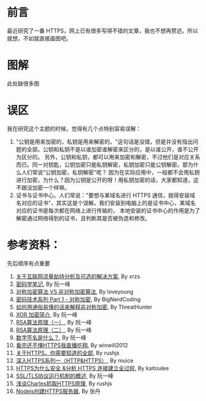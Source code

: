 # 前言
最近研究了一番 HTTPS，网上已有很多写得不错的文章，我也不想再赘述。所以就想，不如就直接画图吧。

# 图解
此处缺很多图

# 误区
我在研究这个主题的时候，觉得有几个点特别容易误解：

1. "公钥是用来加密的，私钥是用来解密的。"这句话是没错，但是并没有指出问题的全部。公钥和私钥不是以谁加密谁解密来区分的，是以谁公开，谁不公开为区分的。
另外，公钥和私钥，都可以用来加密和解密，不过他们是对应关系而已。同一对钥匙，公钥加密只能私钥解密，私钥加密只能公钥解密。那为什么人们常说"公钥加密，私钥解密"呢？
因为在实际应用中，一般都不会用私钥进行加密，为什么？因为公钥是公开的呀！用私钥加密的话，大家都知道，这不跟没加密一个样嘛。
2. 证书与证书中心。人们常说："要想与某域名进行 HTTPS 通信，就得安装域名对应的证书"，其实这是个误解。我们安装到电脑上的是证书中心，某域名对应的证书是每次都在网络上进行传输的，
本地安装的证书中心的作用是为了解密通过网络得到的证书，且判断其是否被伪造和修改。

# 参考资料：
先后顺序有点重要

1. [关于互联网流量劫持分析及可选的解决方案](https://my.oschina.net/leejun2005/blog/614612), By xrzs
1. [密码学笔记](http://www.ruanyifeng.com/blog/2006/12/notes_on_cryptography.html), By 阮一峰
2. [对称加密算法 VS 非对称加密算法](http://blog.loveyoung.me/2016/02/19/%E7%99%BD%E8%AF%9D%E8%A7%A3%E9%87%8A-%E5%AF%B9%E7%A7%B0%E5%8A%A0%E5%AF%86%E7%AE%97%E6%B3%95-%E9%9D%9E%E5%AF%B9%E7%A7%B0%E5%8A%A0%E5%AF%86%E7%AE%97%E6%B3%95.html), By loveyoung
3. [密码技术系列 Part 1 - 对称加密](http://bignerdcoding.com/archives/31.html), By BigNerdCoding
4. [如何用通俗易懂的话来解释非对称加密](https://www.zhihu.com/question/33645891/answer/192604856), By ThreatHunter
4. [XOR 加密简介](http://www.ruanyifeng.com/blog/2017/05/xor.html), By 阮一峰
5. [RSA算法原理（一）](http://www.ruanyifeng.com/blog/2013/06/rsa_algorithm_part_one.html), By 阮一峰
6. [RSA算法原理（二）](http://www.ruanyifeng.com/blog/2013/07/rsa_algorithm_part_two.html), By 阮一峰
7. [数字签名是什么？](http://www.ruanyifeng.com/blog/2011/08/what_is_a_digital_signature.html), By 阮一峰
7. [看完还不懂HTTPS我直播吃翔](http://blog.csdn.net/winwill2012/article/details/71774469), By winwill2012
8. [关于HTTPS，你需要知道的全部](http://www.jianshu.com/p/fb6035dbaf8b), By rushjs
12. [深入HTTPS系列一（HTTP&HTTPS）](http://www.jianshu.com/p/a677fecec927), By muice
10. [HTTPS为什么安全 &分析 HTTPS 连接建立全过程](http://www.jianshu.com/p/0d8575b132a8), By kaitoulee
9. [SSL/TLS协议运行机制的概述](http://www.ruanyifeng.com/blog/2014/02/ssl_tls.html), By 阮一峰
11. [浅谈Charles抓取HTTPS原理](http://www.jianshu.com/p/405f9d76f8c4), By rushjs
13. [Nodejs创建HTTPS服务器](http://blog.fens.me/nodejs-https-server/), By 张丹